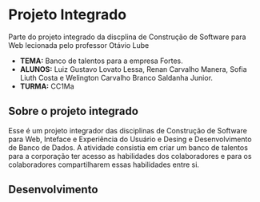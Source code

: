 # Projeto Integrado
Parte do projeto integrado da discplina de Construção de Software para Web lecionada pelo professor Otávio Lube
- **TEMA:** Banco de talentos para a empresa Fortes.
- **ALUNOS:** Luiz Gustavo Lovato Lessa, Renan Carvalho Manera, Sofia Liuth Costa e Welington Carvalho Branco Saldanha Junior.
- **TURMA:** CC1Ma

## Sobre o projeto integrado
Esse é um projeto integrador das disciplinas de Construção de Software para Web, Inteface e Experiência do Usuário e Desing e Desenvolvimento de Banco de Dados. A atividade consistia em criar um banco de talentos para a corporação ter acesso as habilidades dos colaboradores e para os colaboradores compartilharem essas habilidades entre si.

## Desenvolvimento
